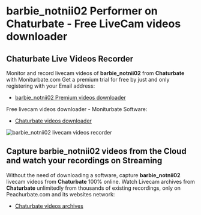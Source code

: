# barbie_notnii02 Performer on Chaturbate - Free LiveCam videos downloader

## Chaturbate Live Videos Recorder

Monitor and record livecam videos of **barbie_notnii02** from **Chaturbate** with Moniturbate.com
Get a premium trial for free by just and only registering with your Email address:
* [barbie_notnii02 Premium videos downloader](https://moniturbate.com/request-demo-licence-key.html)

Free livecam videos downloader - Moniturbate Software:
* [Chaturbate videos downloader](https://moniturbate.com/moniturbate-download-software.html)

![barbie_notnii02 livecam videos recorder](https://peachurnet.com/templates/moniturbate-software.png)


## Capture barbie_notnii02 videos from the Cloud and watch your recordings on Streaming

Without the need of downloading a software, capture **barbie_notnii02** livecam videos from **Chaturbate** 100% online.
Watch Livecam archives from **Chaturbate** unlimitedly from thousands of existing recordings, only on Peachurbate.com and its websites network:
* [Chaturbate videos archives](https://peachurnet.com/)